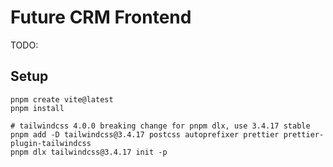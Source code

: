# Future CRM Frontend

TODO:

## Setup

```shell
pnpm create vite@latest
pnpm install

# tailwindcss 4.0.0 breaking change for pnpm dlx, use 3.4.17 stable
pnpm add -D tailwindcss@3.4.17 postcss autoprefixer prettier prettier-plugin-tailwindcss
pnpm dlx tailwindcss@3.4.17 init -p
```
